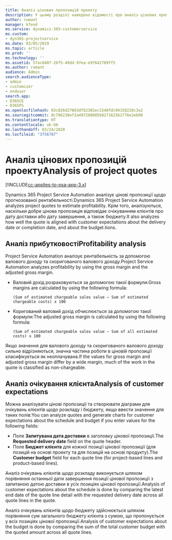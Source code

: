 ```yaml
---
title: Аналіз цінових пропозицій проекту
description: У цьому розділі наведено відомості про аналіз цінових пропозицій.
author: rumant
manager: kfend
ms.service: dynamics-365-customerservice
ms.custom:
- dyn365-projectservice
ms.date: 03/05/2019
ms.topic: article
ms.prod: ''
ms.technology: ''
ms.assetid: 57ac8407-26f5-49dd-97ea-e97642789ff5
ms.author: rumant
audience: Admin
search.audienceType:
- admin
- customizer
- enduser
search.app:
- D365CE
- D365PS
ms.openlocfilehash: 63c826d27863df62301ec1548fdc94158220c3a2
ms.sourcegitcommit: 8c786230ef2a497280885b827162561776e2eb00
ms.translationtype: HT
ms.contentlocale: uk-UA
ms.lasthandoff: 03/24/2020
ms.locfileid: "3756787"
---
```

# <a name="analysis-of-project-quotes"></a><span data-ttu-id="7f20b-103">Аналіз цінових пропозицій проекту</span><span class="sxs-lookup"><span data-stu-id="7f20b-103">Analysis of project quotes</span></span>

[!INCLUDE[cc-applies-to-psa-app-3.x](../includes/cc-applies-to-psa-app-3x.md)]

<span data-ttu-id="7f20b-104">Dynamics 365 Project Service Automation аналізує цінові пропозиції щодо прогнозованої рентабельності.</span><span class="sxs-lookup"><span data-stu-id="7f20b-104">Dynamics 365 Project Service Automation analyzes project quotes to estimate profitability.</span></span> <span data-ttu-id="7f20b-105">Крім того, аналізуються, наскільки добре цінова пропозиція відповідає очікуванням клієнтів про дату доставки або дату завершення, а також бюджету.</span><span class="sxs-lookup"><span data-stu-id="7f20b-105">It also analyzes how well the quote is aligned with customer expectations about the delivery date or completion date, and about the budget.tions.</span></span>

## <a name="profitability-analysis"></a><span data-ttu-id="7f20b-106">Аналіз прибутковості</span><span class="sxs-lookup"><span data-stu-id="7f20b-106">Profitability analysis</span></span>

<span data-ttu-id="7f20b-107">Project Service Automation аналізує рентабельність за допомогою валового доходу та скоригованого валового доходу.</span><span class="sxs-lookup"><span data-stu-id="7f20b-107">Project Service Automation analyzes profitability by using the gross margin and the adjusted gross margin.</span></span>

- <span data-ttu-id="7f20b-108">Валовий дохід розраховуються за допомогою такої формули:</span><span class="sxs-lookup"><span data-stu-id="7f20b-108">Gross margins are calculated by using the following formula:</span></span>

  `
    (Sum of estimated chargeable sales value – Sum of estimated chargeable costs) x 100
  `
- <span data-ttu-id="7f20b-109">Коригований валовий дохід обчислюється за допомогою такої формули:</span><span class="sxs-lookup"><span data-stu-id="7f20b-109">The adjusted gross margin is calculated by using the following formula:</span></span>

  `
    (Sum of estimated chargeable sales value – Sum of all estimated costs) x 100
  `

<span data-ttu-id="7f20b-110">Якщо значення для валового доходу та скоригованого валового доходу сильно відрізняються, значна частина роботи в ціновій пропозиції класифікується як неоплачувана.</span><span class="sxs-lookup"><span data-stu-id="7f20b-110">If the values for gross margin and adjusted gross margin differ by a wide margin, much of the work in the quote is classified as non-chargeable.</span></span>

## <a name="analysis-of-customer-expectations"></a><span data-ttu-id="7f20b-111">Аналіз очікування клієнта</span><span class="sxs-lookup"><span data-stu-id="7f20b-111">Analysis of customer expectations</span></span>

<span data-ttu-id="7f20b-112">Можна аналізувати цінові пропозиції та створювати діаграми для очікувань клієнтів щодо розкладу і бюджету, якщо ввести значення для таких полів:</span><span class="sxs-lookup"><span data-stu-id="7f20b-112">You can analyze quotes and generate charts for customer expectations about the schedule and budget if you enter values for the following fields:</span></span>

- <span data-ttu-id="7f20b-113">Поле **Запитувана дата доставки** в заголовку цінової пропозиції.</span><span class="sxs-lookup"><span data-stu-id="7f20b-113">The **Requested delivery date** field on the quote header.</span></span>
- <span data-ttu-id="7f20b-114">Поле **Бюджет клієнта** для кожної позиції цінової пропозиції (для позицій на основі проекту та для позицій на основі продукту).</span><span class="sxs-lookup"><span data-stu-id="7f20b-114">The **Customer budget** field for each quote line (for project-based lines and product-based lines).</span></span>

<span data-ttu-id="7f20b-115">Аналіз очікувань клієнтів щодо розкладу виконується шляхом порівняння останньої дати завершення позиції цінової пропозиції з запитаною датою доставки в усіх позиціях цінової пропозиції.</span><span class="sxs-lookup"><span data-stu-id="7f20b-115">Analysis of customer expectations about the schedule is done by comparing the latest end date of the quote line detail with the requested delivery date across all quote lines in the quote.</span></span>

<span data-ttu-id="7f20b-116">Аналіз очікувань клієнтів щодо бюджету здійснюється шляхом порівняння сум загального бюджету клієнта з сумою, що пропонується у всіх позиціях цінової пропозиції.</span><span class="sxs-lookup"><span data-stu-id="7f20b-116">Analysis of customer expectations about the budget is done by comparing the sum of the total customer budget with the quoted amount across all quote lines.</span></span>
